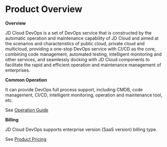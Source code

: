 # Product Overview

**Overview**

JD Cloud DevOps is a set of DevOps service that is constructed by the automatic operation and maintenance capability of JD Cloud and aimed at the scenarios and characteristics of public cloud, private cloud and multicloud, providing a one-stop DevOps service with CI/CD as the core, combining code management, automated testing, intelligent monitoring and other services, and seamlessly docking with JD Cloud components to facilitate the rapid and efficient operation and maintenance management of enterprises.


**Common Operation**

It can provide DevOps full process support, including CMDB, code management, CI/CD, intelligent monitoring, operation and maintenance tool, etc.

See [Operation Guide](../Operation-Guide/Operation-Instruction.md)


**Billing**

JD Cloud DevOps supports enterprise version (SaaS version) billing type.

See [Product Pricing](../Pricing/Billing-Overview.md)

